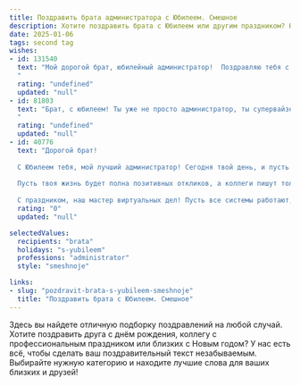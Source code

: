 ```yaml
---
title: Поздравить брата администратора с Юбилеем. Смешное
description: Хотите поздравить брата с Юбилеем или другим праздником? Наш ИИ создаст незабываемое поздравление, а вы обязательно выделитесь среди других.  
date: 2025-01-06
tags: second tag
wishes:
- id: 131540
  text: "Мой дорогой брат, юбилейный администратор!  Поздравляю тебя с этим знаменательным событием!  Надеюсь, твой стол ломится не только от документов, но и от вкусных тортов, а подчиненные сегодня ведут себя настолько идеально, что ты даже успел прилечь перед телевизором с пультом в руках.  Пусть твой жизненный опыт, как и твой опыт администрирования, растет с каждым годом, а все баги в твоей жизни исправляются мгновенно, как по волшебству!  С юбилеем, супер-админ!
  "
  rating: "undefined"
  updated: "null"
- id: 81803
  text: "Брат, с юбилеем! Ты уже не просто администратор, ты супервайзер, управляющий, да просто царь и бог этого офиса!  Надеюсь, ты не устал от подчиненных, которые вечно что-то просят,  и знаешь, как сделать так, чтобы они сами все решали?  Но главное, чтобы ты  не забывал, что ты крутой, успешный и  отлично справляешься со своей задачей!
  "
  rating: "undefined"
  updated: "null"
- id: 40776
  text: "Дорогой брат!
  
  С Юбилеем тебя, мой лучший администратор! Сегодня твой день, и пусть в этой системе жизни ошибок не будет, а самовольных перезагрузок - лишь минимальное количество! Желаю, чтобы все твои желания исполнялись с одной кнопки, а трудности обходили стороной, как непрошенные спам-сообщения.
  
  Пусть твоя жизнь будет полна позитивных откликов, а коллеги пишут только хорошие отзывы на всех возможных платформах! И помни, брат, что даже самый строгий администратор заслуживает немного шалостей – так что не забывай про веселье!
  
  С праздником, наш мастер виртуальных дел! Пусть все системы работают, а ты наслаждаешься своей \"виртуальной\" свободой! 🍰🎉"
  rating: "0"
  updated: "null"

selectedValues:
  recipients: "brata"
  holidays: "s-yubileem"
  professions: "administrator"
  style: "smeshnoje"

links:
- slug: "pozdravit-brata-s-yubileem-smeshnoje"
  title: "Поздравить брата с Юбилеем. Смешное"
---
```


Здесь вы найдете отличную подборку поздравлений на любой случай. 
Хотите поздравить друга с днём рождения, коллегу с профессиональным праздником или близких с Новым годом? У нас есть всё, чтобы сделать ваш поздравительный текст незабываемым. Выбирайте нужную категорию и находите лучшие слова для ваших близких и друзей!
